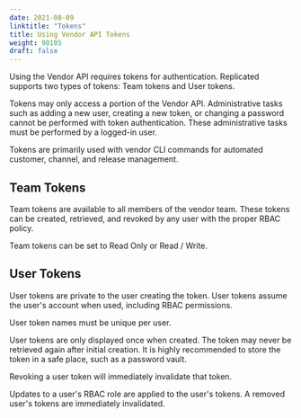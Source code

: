 ```yaml
---
date: 2021-08-09
linktitle: "Tokens"
title: Using Vendor API Tokens
weight: 90105
draft: false
---
```


Using the Vendor API requires tokens for authentication.  Replicated supports two types of tokens: Team tokens and User tokens.

Tokens may only access a portion of the Vendor API. Administrative tasks such as adding a new user, creating a new token, or changing a password cannot be performed with token authentication.  These administrative tasks must be performed by a logged-in user.

Tokens are primarily used with vendor CLI commands for automated customer, channel, and release management.

## Team Tokens

Team tokens are available to all members of the vendor team. These tokens can be created, retrieved, and revoked by any user with the proper RBAC policy.

Team tokens can be set to Read Only or Read / Write.

## User Tokens

User tokens are private to the user creating the token. User tokens assume the user's account when used, including RBAC permissions.

User token names must be unique per user.

User tokens are only displayed once when created. The token may never be retrieved again after initial creation. It is highly recommended to store the token in a safe place, such as a password vault.

Revoking a user token will immediately invalidate that token.

Updates to a user's RBAC role are applied to the user's tokens. A removed user's tokens are immediately invalidated.
